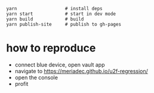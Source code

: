 ```
yarn                  # install deps
yarn start            # start in dev mode
yarn build            # build
yarn publish-site     # publish to gh-pages
```

# how to reproduce

- connect blue device, open vault app
- navigate to https://meriadec.github.io/u2f-regression/
- open the console
- profit
